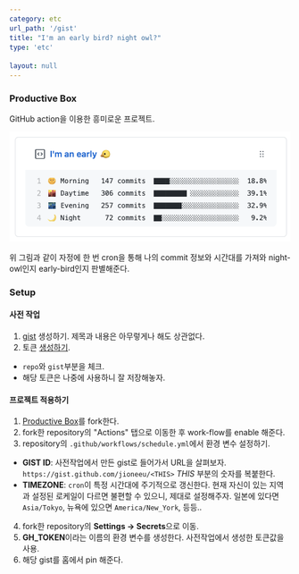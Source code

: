 ```yaml
---
category: etc
url_path: '/gist'
title: "I'm an early bird? night owl?"
type: 'etc'

layout: null
---
```


### Productive Box

GitHub action을 이용한 흥미로운 프로젝트. 

![Productive Box](./images/etc/productive-box.png)

위 그림과 같이 자정에 한 번 cron을 통해 나의 commit 정보와 시간대를 가져와 night-owl인지 early-bird인지 판별해준다.

### Setup

#### 사전 작업
1. [gist](https://gist.github.com/) 생성하기. 제목과 내용은 아무렇게나 해도 상관없다.
2. 토큰 [생성하기](https://github.com/settings/tokens/new).
  + `repo`와 `gist`부분을 체크. 
  + 해당 토큰은 나중에 사용하니 잘 저장해놓자.

#### 프로젝트 적용하기
1. [Productive Box](https://github.com/maxam2017/productive-box)를 fork한다.
2. fork한 repository의 "Actions" 탭으로 이동한 후 work-flow를 enable 해준다.
3. repository의 `.github/workflows/schedule.yml`에서 환경 변수 설정하기.
  + **GIST ID**: 사전작업에서 만든 gist로 들어가서 URL을 살펴보자. `https://gist.github.com/jioneeu/<THIS>` *THIS* 부분의 숫자를 복붙한다.
  + **TIMEZONE**: `cron`이 특정 시간대에 주기적으로 갱신한다. 현재 자신이 있는 지역과 설정된 로케일이 다르면 불편할 수 있으니, 제대로 설정해주자. 일본에 있다면 `Asia/Tokyo`, 뉴욕에 있으면 `America/New_York`, 등등..
4. fork한 repository의 **Settings → Secrets**으로 이동.
5. **GH_TOKEN**이라는 이름의 환경 변수를 생성한다. 사전작업에서 생성한 토큰값을 사용.
6. 해당 gist를 홈에서 pin 해준다.